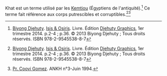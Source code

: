 <!-- TITLE: Khat -->
<!-- SUBTITLE: Présentation du terme Khat -->

Khat est un terme utilisé par les [Kemtiou]() (Égyptiens de l'antiquité).[^1]
Ce terme fait référence aux corps putrescibles et corruptibles.[^1][^2]


[^1]: [Biyong Djehuty](/personnalite/homme/ecrivain/afrique/ouest/pays/cameroun/djehuty-biyong). [Isis & Osiris](/ouvrage/kemty/isis-et-osiris). Livre. Édition [Djehuty Graphics](/organisme/djehuty-graphics), 1er trimestre 2014. p.2-4 ; p.36. © 2013 Biyong Djehuty ; Tous droits réservés. ISBN 978-2-9545538-8-7
[^2]: [Pr. Coovi Gomez](). ANKH n°3-Juin 1994.